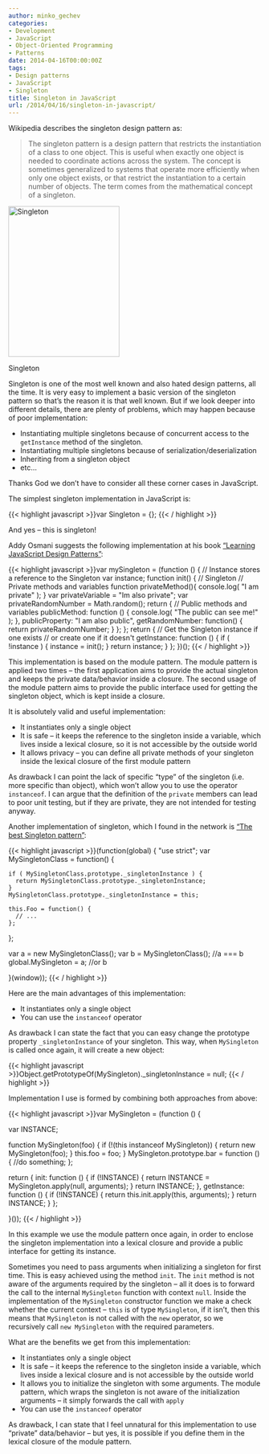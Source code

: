 ```yaml
---
author: minko_gechev
categories:
- Development
- JavaScript
- Object-Oriented Programming
- Patterns
date: 2014-04-16T00:00:00Z
tags:
- Design patterns
- JavaScript
- Singleton
title: Singleton in JavaScript
url: /2014/04/16/singleton-in-javascript/
---
```


Wikipedia describes the singleton design pattern as:

> The singleton pattern is a design pattern that restricts the instantiation of a class to one object. This is useful when exactly one object is needed to coordinate actions across the system. The concept is sometimes generalized to systems that operate more efficiently when only one object exists, or that restrict the instantiation to a certain number of objects. The term comes from the mathematical concept of a singleton. 

<div id="attachment_708" style="width: 231px" class="wp-caption aligncenter">
  <a href="/images/legacy/uploads2014/04/singleton.png"><img src="/images/legacy/uploads2014/04/singleton-221x300.png" alt="Singleton" width="221" height="300" class="size-medium wp-image-708" /></a><p class="wp-caption-text">
    Singleton
  </p>
</div>

Singleton is one of the most well known and also hated design patterns, all the time. It is very easy to implement a basic version of the singleton pattern so that&#8217;s the reason it is that well known. But if we look deeper into different details, there are plenty of problems, which may happen because of poor implementation:

*   Instantiating multiple singletons because of concurrent access to the `getInstance` method of the singleton.
*   Instantiating multiple singletons because of serialization/deserialization
*   Inheriting from a singleton object
*   etc&#8230;

Thanks God we don&#8217;t have to consider all these corner cases in JavaScript.

The simplest singleton implementation in JavaScript is:

{{< highlight javascript >}}var Singleton = {};
{{< / highlight >}}

And yes &#8211; this is singleton!

Addy Osmani suggests the following implementation at his book [&#8220;Learning JavaScript Design Patterns&#8221;][1]:

{{< highlight javascript >}}var mySingleton = (function () {
  // Instance stores a reference to the Singleton
  var instance;
  function init() {
    // Singleton
    // Private methods and variables
    function privateMethod(){
        console.log( "I am private" );
    }
    var privateVariable = "Im also private";
    var privateRandomNumber = Math.random();
    return {
      // Public methods and variables
      publicMethod: function () {
        console.log( "The public can see me!" );
      },
      publicProperty: "I am also public",
      getRandomNumber: function() {
        return privateRandomNumber;
      }
    };
  };
  return {
    // Get the Singleton instance if one exists
    // or create one if it doesn't
    getInstance: function () {
      if ( !instance ) {
        instance = init();
      }
      return instance;
    }
  };
})();
{{< / highlight >}}

This implementation is based on the module pattern. The module pattern is applied two times &#8211; the first application aims to provide the actual singleton and keeps the private data/behavior inside a closure. The second usage of the module pattern aims to provide the public interface used for getting the singleton object, which is kept inside a closure.

It is absolutely valid and useful implementation:

*   It instantiates only a single object
*   It is safe &#8211; it keeps the reference to the singleton inside a variable, which lives inside a lexical closure, so it is not accessible by the outside world
*   It allows privacy &#8211; you can define all private methods of your singleton inside the lexical closure of the first module pattern

As drawback I can point the lack of specific &#8220;type&#8221; of the singleton (i.e. more specific than object), which won&#8217;t allow you to use the operator `instanceof`. I can argue that the definition of the `private` members can lead to poor unit testing, but if they are private, they are not intended for testing anyway.

Another implementation of singleton, which I found in the network is [&#8220;The best Singleton pattern&#8221;][2]:

{{< highlight javascript >}}(function(global) {
  "use strict";
  var MySingletonClass = function() {

    if ( MySingletonClass.prototype._singletonInstance ) {
      return MySingletonClass.prototype._singletonInstance;
    }
    MySingletonClass.prototype._singletonInstance = this;

    this.Foo = function() {
      // ...
    };
  };

var a = new MySingletonClass();
var b = MySingletonClass();
//a === b
global.MySingleton = a; //or b

}(window));
{{< / highlight >}}

Here are the main advantages of this implementation:

*   It instantiates only a single object
*   You can use the `instanceof` operator

As drawback I can state the fact that you can easy change the prototype property `_singletonInstance` of your singleton. This way, when `MySingleton` is called once again, it will create a new object:

{{< highlight javascript >}}Object.getPrototypeOf(MySingleton)._singletonInstance = null;
{{< / highlight >}}

Implementation I use is formed by combining both approaches from above:

{{< highlight javascript >}}var MySingleton = (function () {

  var INSTANCE;

  function MySingleton(foo) {
    if (!(this instanceof MySingleton)) {
      return new MySingleton(foo);
    }
    this.foo = foo;
  }
  MySingleton.prototype.bar = function () {
    //do something;
  };

  return {
    init: function () {
      if (!INSTANCE) {
        return INSTANCE = MySingleton.apply(null, arguments);
      }
      return INSTANCE;
    },
    getInstance: function () {
      if (!INSTANCE) {
        return this.init.apply(this, arguments);
      }
      return INSTANCE;
    }
  };

}());
{{< / highlight >}}

In this example we use the module pattern once again, in order to enclose the singleton implementation into a lexical closure and provide a public interface for getting its instance.

Sometimes you need to pass arguments when initializing a singleton for first time. This is easy achieved using the method `init`. The `init` method is not aware of the arguments required by the singleton &#8211; all it does is to forward the call to the internal `MySingleton` function with context `null`. Inside the implementation of the `MySingleton` constructor function we make a check whether the current context &#8211; `this` is of type `MySingleton`, if it isn&#8217;t, then this means that `MySingleton` is not called with the `new` operator, so we recursively call `new MySingleton` with the required parameters.

What are the benefits we get from this implementation:

*   It instantiates only a single object
*   It is safe &#8211; it keeps the reference to the singleton inside a variable, which lives inside a lexical closure and is not accessible by the outside world
*   It allows you to initialize the singleton with some arguments. The module pattern, which wraps the singleton is not aware of the initialization arguments &#8211; it simply forwards the call with `apply`
*   You can use the `instanceof` operator

As drawback, I can state that I feel unnatural for this implementation to use &#8220;private&#8221; data/behavior &#8211; but yes, it is possible if you define them in the lexical closure of the module pattern.

 [1]: http://addyosmani.com/resources/essentialjsdesignpatterns/book/#singletonpatternjavascript
 [2]: http://stackoverflow.com/a/6733919/1106382